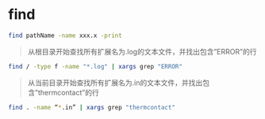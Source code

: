 # find

``` bash
find pathName -name xxx.x -print
```


> 从根目录开始查找所有扩展名为.log的文本文件，并找出包含”ERROR”的行

``` bash
find / -type f -name "*.log" | xargs grep "ERROR"
```

> 从当前目录开始查找所有扩展名为.in的文本文件，并找出包含”thermcontact”的行

``` bash
find . -name “*.in” | xargs grep "thermcontact"
```

